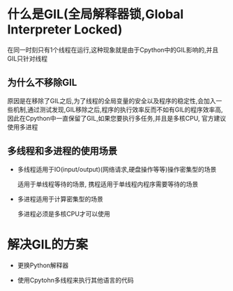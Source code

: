 # 什么是GIL(全局解释器锁,Global Interpreter Locked)

在同一时刻只有1个线程在运行,这种现象就是由于Cpython中的GIL影响的,并且GIL只针对线程

## 为什么不移除GIL

原因是在移除了GIL之后,为了线程的全局变量的安全以及程序的稳定性,会加入一些机制,通过测试发现,GIL移除之后,程序的执行效率反而不如有GIL的程序效率高,因此在Cpython中一直保留了GIL,如果您要执行多任务,并且是多核CPU, 官方建议使用多进程

## 多线程和多进程的使用场景

- 多线程适用于IO(input/output)(网络请求,硬盘操作等等)操作密集型的场景

    适用于单线程等待的场景, 携程适用于单线程内程序需要等待的场景

- 多进程适用于计算密集型的场景

    多进程必须是多核CPU才可以使用

# 解决GIL的方案

- 更换Python解释器

- 使用Cpytohn多线程来执行其他语言的代码 

